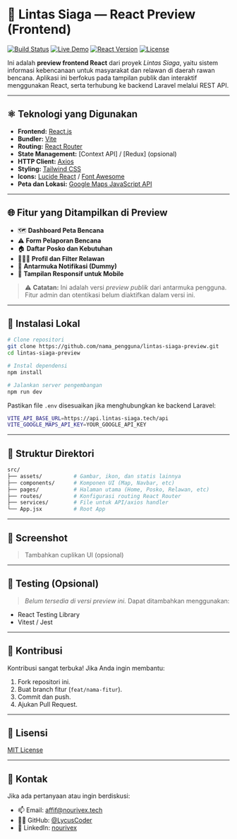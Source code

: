 # 🚨 Lintas Siaga — React Preview (Frontend)

[![Build Status](https://img.shields.io/badge/Build-Passing-brightgreen.svg?style=flat-square)](https://github.com/nama_pengguna/lintas-siaga-preview/actions)
[![Live Demo](https://img.shields.io/badge/Demo-Live-blue?style=flat-square&logo=vercel)](https://lintas-siaga-preview.vercel.app/)
[![React Version](https://img.shields.io/badge/React-%3E=18.x-blue.svg?style=flat-square)](https://react.dev/)
[![License](https://img.shields.io/github/license/nama_pengguna/lintas-siaga-preview?style=flat-square)](https://github.com/nama_pengguna/lintas-siaga-preview/blob/main/LICENSE)

Ini adalah **preview frontend React** dari proyek *Lintas Siaga*, yaitu sistem informasi kebencanaan untuk masyarakat dan relawan di daerah rawan bencana. Aplikasi ini berfokus pada tampilan publik dan interaktif menggunakan React, serta terhubung ke backend Laravel melalui REST API.

---

## ⚛️ Teknologi yang Digunakan

- **Frontend:** [React.js](https://react.dev/)
- **Bundler:** [Vite](https://vitejs.dev/)
- **Routing:** [React Router](https://reactrouter.com/)
- **State Management:** [Context API] / [Redux] (opsional)
- **HTTP Client:** [Axios](https://axios-http.com/)
- **Styling:** [Tailwind CSS](https://tailwindcss.com/)
- **Icons:** [Lucide React](https://lucide.dev/) / [Font Awesome](https://fontawesome.com/)
- **Peta dan Lokasi:** [Google Maps JavaScript API](https://developers.google.com/maps/documentation/javascript/overview)

---

## 🌐 Fitur yang Ditampilkan di Preview

- 🗺️ **Dashboard Peta Bencana**
- ⚠️ **Form Pelaporan Bencana**
- 🏠 **Daftar Posko dan Kebutuhan**
- 🧑‍🤝‍🧑 **Profil dan Filter Relawan**
- 🔔 **Antarmuka Notifikasi (Dummy)**
- 📱 **Tampilan Responsif untuk Mobile**

> ⚠️ **Catatan:** Ini adalah versi *preview publik* dari antarmuka pengguna. Fitur admin dan otentikasi belum diaktifkan dalam versi ini.

---

## 🚀 Instalasi Lokal

```bash
# Clone repositori
git clone https://github.com/nama_pengguna/lintas-siaga-preview.git
cd lintas-siaga-preview

# Instal dependensi
npm install

# Jalankan server pengembangan
npm run dev
````

Pastikan file `.env` disesuaikan jika menghubungkan ke backend Laravel:

```bash
VITE_API_BASE_URL=https://api.lintas-siaga.tech/api
VITE_GOOGLE_MAPS_API_KEY=YOUR_GOOGLE_API_KEY
```

---

## 📁 Struktur Direktori

```bash
src/
├── assets/          # Gambar, ikon, dan statis lainnya
├── components/      # Komponen UI (Map, Navbar, etc)
├── pages/           # Halaman utama (Home, Posko, Relawan, etc)
├── routes/          # Konfigurasi routing React Router
├── services/        # File untuk API/axios handler
└── App.jsx          # Root App
```

---

## 📸 Screenshot

> Tambahkan cuplikan UI (opsional)

---

## 🧪 Testing (Opsional)

> *Belum tersedia di versi preview ini.* Dapat ditambahkan menggunakan:

* React Testing Library
* Vitest / Jest

---

## 🤝 Kontribusi

Kontribusi sangat terbuka! Jika Anda ingin membantu:

1. Fork repositori ini.
2. Buat branch fitur (`feat/nama-fitur`).
3. Commit dan push.
4. Ajukan Pull Request.

---

## 📜 Lisensi

[MIT License](./LICENSE)

---

## 📧 Kontak

Jika ada pertanyaan atau ingin berdiskusi:

* 📫 Email: [affif@nourivex.tech](mailto:affif@nourivex.tech)
* 🧑‍💻 GitHub: [@LycusCoder](https://github.com/LycusCoder)
* 💼 LinkedIn: [nourivex](https://linkedin.com/in/nourivex)


